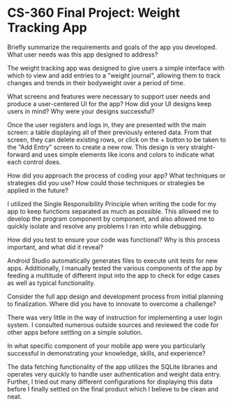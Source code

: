 # CS-360 Final Project: Weight Tracking App


  Briefly summarize the requirements and goals of the app you developed. What user needs was this app designed to address?

The weight tracking app was designed to give users a simple interface with which to view and add entries to a "weight journal", allowing them to track changes and trends in their bodyweight over a period of time.
  
  What screens and features were necessary to support user needs and produce a user-centered UI for the app? How did your UI designs keep users in mind? Why were your designs successful?

Once the user registers and logs in, they are presented with the main screen: a table displaying all of their previously entered data.
From that screen, they can delete existing rows, or click on the + button to be taken to the "Add Entry" screen to create a new row.
This design is very straight-forward and uses simple elements like icons and colors to indicate what each control does.

  How did you approach the process of coding your app? What techniques or strategies did you use? How could those techniques or strategies be applied in the future?

I utilized the Single Responsibility Principle when writing the code for my app to keep functions separated as much as possible. This allowed me to develop the program component by component, and also allowed
me to quickly isolate and resolve any problems I ran into while debugging.
  
  How did you test to ensure your code was functional? Why is this process important, and what did it reveal?

Android Studio automatically generates files to execute unit tests for new apps. Additionally, I manually tested the various components of the app by feeding a multitude of different input into the app
to check for edge cases as well as typical functionality.
  
  Consider the full app design and development process from initial planning to finalization. Where did you have to innovate to overcome a challenge?

There was very little in the way of instruction for implementing a user login system. I consulted numerous outside sources and reviewed the code for other apps before settling on a simple solution.
  
  In what specific component of your mobile app were you particularly successful in demonstrating your knowledge, skills, and experience?

The data fetching functionality of the app utilizes the SQLite libraries and operates very quickly to handle user authentication and weight data entry. Further, I tried out many different configurations for displaying
this data before I finally settled on the final product which I believe to be clean and neat.
